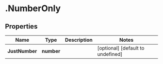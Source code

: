 # .NumberOnly

## Properties

|Name | Type | Description | Notes|
|------------ | ------------- | ------------- | -------------|
|**JustNumber** | **number** |  | [optional] [default to undefined]|



